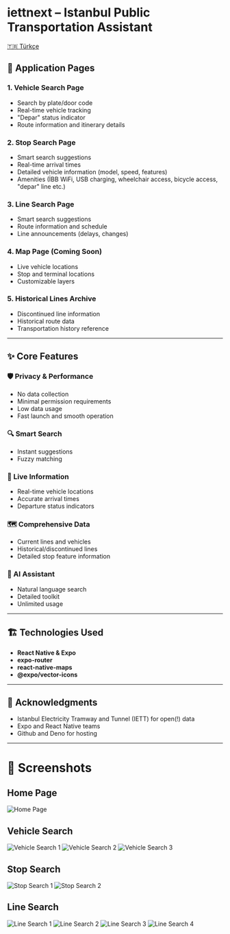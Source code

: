 # iettnext – Istanbul Public Transportation Assistant

[🇹🇷 Türkçe](./README.tr.md)

## 📱 Application Pages

### 1. **Vehicle Search Page**
- Search by plate/door code
- Real-time vehicle tracking
- "Depar" status indicator
- Route information and itinerary details

### 2. **Stop Search Page**
- Smart search suggestions
- Real-time arrival times
- Detailed vehicle information (model, speed, features)
- Amenities (İBB WiFi, USB charging, wheelchair access, bicycle access, "depar" line etc.)

### 3. **Line Search Page**
- Smart search suggestions
- Route information and schedule
- Line announcements (delays, changes)

### 4. **Map Page (Coming Soon)**
- Live vehicle locations
- Stop and terminal locations
- Customizable layers

### 5. **Historical Lines Archive**
- Discontinued line information
- Historical route data
- Transportation history reference

---

## ✨ Core Features

### 🛡️ Privacy & Performance
- No data collection
- Minimal permission requirements
- Low data usage
- Fast launch and smooth operation

### 🔍 Smart Search
- Instant suggestions
- Fuzzy matching

### 🚌 Live Information
- Real-time vehicle locations
- Accurate arrival times
- Departure status indicators

### 🗺️ Comprehensive Data
- Current lines and vehicles
- Historical/discontinued lines
- Detailed stop feature information

### 🤖 AI Assistant
- Natural language search
- Detailed toolkit
- Unlimited usage
---

## 🏗️ Technologies Used
- **React Native & Expo**
- **expo-router**
- **react-native-maps**
- **@expo/vector-icons**

---

## 🙏 Acknowledgments
- Istanbul Electricity Tramway and Tunnel (IETT) for open(!) data
- Expo and React Native teams
- Github and Deno for hosting

---

# 📸 Screenshots

## Home Page
![Home Page](https://github.com/user-attachments/assets/388456d5-83ab-4e7c-ac97-2f9b47c853f9)

## Vehicle Search
![Vehicle Search 1](https://github.com/user-attachments/assets/74216286-f64f-4fe9-a632-a38cd7edf030)
![Vehicle Search 2](https://github.com/user-attachments/assets/c3c60567-9563-4dd2-b8bc-cc75bcefec9f)
![Vehicle Search 3](https://github.com/user-attachments/assets/cc8f2e27-ee23-422f-bc28-8c122c4f8566)

## Stop Search
![Stop Search 1](https://github.com/user-attachments/assets/5a13877f-84b9-454d-9132-54834969bab1)
![Stop Search 2](https://github.com/user-attachments/assets/1605009d-1255-4e09-b890-e613acfe0025)

## Line Search
![Line Search 1](https://github.com/user-attachments/assets/0496521a-cd5c-4e38-908f-7a0beee769a7)
![Line Search 2](https://github.com/user-attachments/assets/5acc680f-4e06-42ae-8d77-c6a6b7efa852)
![Line Search 3](https://github.com/user-attachments/assets/eb09d465-8251-43c7-83b2-6e3e4c6d8a14)
![Line Search 4](https://github.com/user-attachments/assets/aa27f264-6023-4354-912d-0a71ff315a75)